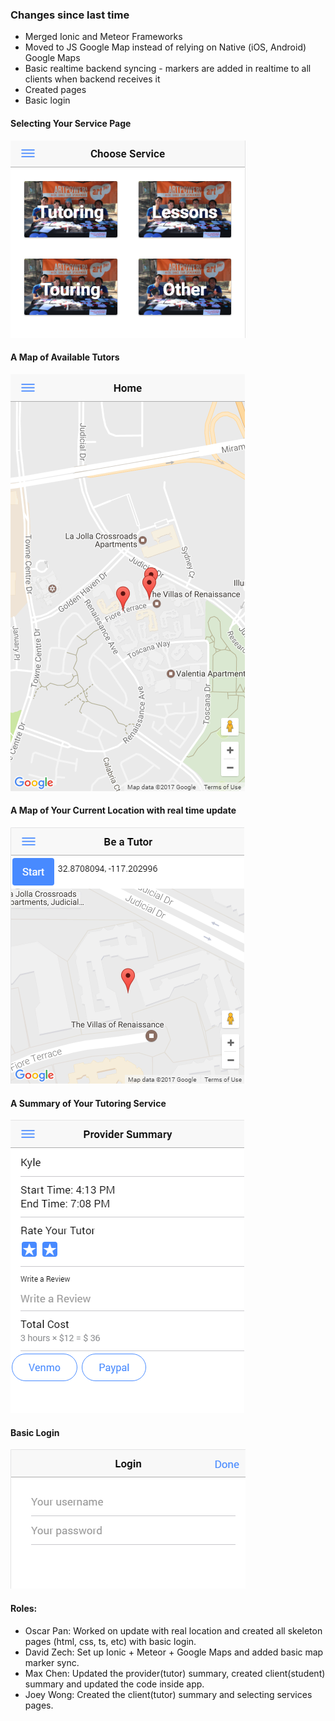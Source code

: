 ### Changes since last time

- Merged Ionic and Meteor Frameworks
- Moved to JS Google Map instead of relying on Native (iOS, Android) Google Maps
- Basic realtime backend syncing - markers are added in realtime to all clients when backend receives it
- Created pages
- Basic login

#### Selecting Your Service Page
![Screenshot1](images/service.png)
#### A Map of Available Tutors
![Screenshot2](images/tutormap.png)
#### A Map of Your Current Location with real time update
![Screenshot3](images/yourLocation.png)
#### A Summary of Your Tutoring Service
![Screenshot4](images/providerSummary.png)
#### Basic Login
![Screenshot5](images/m7-login.PNG)

#### Roles:
- Oscar Pan: Worked on update with real location and created all skeleton pages (html, css, ts, etc) with basic login.
- David Zech: Set up Ionic + Meteor + Google Maps and added basic map marker sync.
- Max Chen: Updated the provider(tutor) summary, created client(student) summary and updated the code inside app.  
- Joey Wong: Created the client(tutor) summary and selecting services pages.

